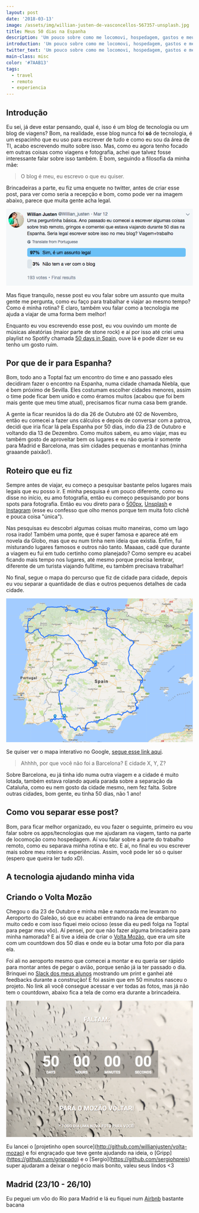 ```yaml
---
layout: post
date: '2018-03-13'
image: /assets/img/willian-justen-de-vasconcellos-567357-unsplash.jpg
title: Meus 50 dias na Espanha
description: 'Um pouco sobre como me locomovi, hospedagem, gastos e meu trabalho remoto. '
introduction: 'Um pouco sobre como me locomovi, hospedagem, gastos e meu trabalho remoto.'
twitter_text: 'Um pouco sobre como me locomovi, hospedagem, gastos e meu trabalho remoto.'
main-class: misc
color: '#7AAB13'
tags:
  - travel
  - remoto
  - experiencia
---
```

## Introdução

Eu sei, já deve estar pensando, qual é, isso é um blog de tecnologia ou um blog de viagens? Bom, na realidade, esse blog nunca foi **só** de tecnologia, é um espacinho que eu uso para escrever de tudo e como eu sou da área de TI, acabo escrevendo muito sobre isso. Mas, como eu agora tenho focado em outras coisas como viagens e fotografia, achei que talvez fosse interessante falar sobre isso também. E bom, seguindo a filosofia da minha mãe:

> O blog é meu, eu escrevo o que eu quiser. 

Brincadeiras a parte, eu fiz uma enquete no twitter, antes de criar esse post, para ver como seria a recepção e bom, como pode ver na imagem abaixo, parece que muita gente acha legal.

![Enquete no twitter: 97% apoia o post 3% não](/assets/img/enquete.png)

Mas fique tranquilo, nesse post eu vou falar sobre um assunto que muita gente me pergunta, como eu faço para trabalhar e viajar ao mesmo tempo? Como é minha rotina? E claro, também vou falar como a tecnologia me ajuda a viajar de uma forma bem melhor!

Enquanto eu vou escrevendo esse post, eu vou ouvindo um monte de músicas aleatórias (maior parte de stone rock) e aí por isso até criei uma playlist no Spotify chamada [50 days in Spain](https://open.spotify.com/user/willianjusten/playlist/5YPPHlGWrv346o3jSaWkf7?si=Q-Liax8QRRauizVg2fIGyw), ouve lá e pode dizer se eu tenho um gosto ruim.

## Por que de ir para Espanha?

Bom, todo ano a Toptal faz um encontro do time e ano passado eles decidiram fazer o encontro na Espanha, numa cidade chamada Niebla, que é bem próximo de Sevilla. Eles costumam escolher cidades menores, assim o time pode ficar bem unido e como éramos muitos (acabou que foi bem mais gente que meu time atual), precisamos ficar numa casa bem grande.

A gente ia ficar reunidos lá do dia 26 de Outubro até 02 de Novembro, então eu comecei a fazer uns cálculos e depois de conversar com a patroa, decidi que iria ficar lá pela Espanha por 50 dias, indo dia 23 de Outubro e voltando dia 13 de Dezembro. Como muitos sabem, eu amo viajar, mas eu também gosto de aproveitar bem os lugares e eu não queria ir somente para Madrid e Barcelona, mas sim cidades pequenas e montanhas (minha graaande paixão!).

## Roteiro que eu fiz

Sempre antes de viajar, eu começo a pesquisar bastante pelos lugares mais legais que eu posso ir. E minha pesquisa é um pouco diferente, como eu disse no início, eu amo fotografia, então eu começo pesquisando por bons spots para fotografia. Então eu vou direto para o [500px](https://500px.com/), [Unsplash](https://unsplash.com/) e [Instagram](https://www.instagram.com/) (esse eu confesso que olho menos porque tem muita foto clichê e pouca coisa "única").

Nas pesquisas eu descobri algumas coisas muito maneiras, como um lago rosa irado! Também uma ponte, que é super famosa e aparece até em novela da Globo, mas que eu num tinha nem ideia que existia. Enfim, fui misturando lugares famosos e outros não tanto. Maaaas, cadê que durante a viagem eu fui em tudo certinho como planejado? Como sempre eu acabei ficando mais tempo nos lugares, até mesmo porque precisa lembrar, diferente de um turista viajando fulltime, eu também precisava trabalhar!

No final, segue o mapa do percurso que fiz de cidade para cidade, depois eu vou separar a quantidade de dias e outros pequenos detalhes de cada cidade.

![Percurso no mapa da Espanha](/assets/img/spain-50-days.png)

Se quiser ver o mapa interativo no Google, [segue esse link aqui](https://drive.google.com/open?id=1B66Pq0RDQYag0duSzyvOrvFIccZKZ83F&usp=sharing).

> Ahhhh, por que você não foi a Barcelona? E cidade X, Y, Z?

Sobre Barcelona, eu já tinha ido numa outra viagem e a cidade é muito lotada, também estava rolando aquela parada sobre a separação da Cataluña, como eu nem gosto da cidade mesmo, nem fez falta. Sobre outras cidades, bom gente, eu tinha 50 dias, não 1 ano!

## Como vou separar esse post?

Bom, para ficar melhor organizado, eu vou fazer o seguinte, primeiro eu vou falar sobre os apps/tecnologias que me ajudaram na viagem, tanto na parte de locomoção como hospedagem. Aí vou falar sobre a parte do trabalho remoto, como eu separava minha rotina e etc. E aí, no final eu vou escrever mais sobre meu roteiro e experiências. Assim, você pode ler só o quiser (espero que queira ler tudo xD).

## A tecnologia ajudando minha vida



## Criando o Volta Mozão

Chegou o dia 23 de Outubro e minha mãe e namorada me levaram no Aeroporto do Galeão, só que eu acabei entrando na área de embarque muito cedo e com isso fiquei meio ocioso (esse dia eu pedi folga na Toptal para pegar meu vôo). Aí pensei, por que não fazer alguma brincadeira para minha namorada? E aí tive a ideia de criar o [Volta Mozão](https://willianjusten.com.br/volta-mozao/), que era um site com um countdown dos 50 dias e onde eu ia botar uma foto por dia para ela.

Foi ali no aeroporto mesmo que comecei a montar e eu queria ser rápido para montar antes de pegar o avião, porque senão já ia ter passado o dia. Brinquei no [Slack dos meus alunos](https://slack-willianjusten.herokuapp.com/) mostrando um print e ganhei até feedbacks durante a construção! E foi assim que em 50 minutos nasceu o projeto. No link ali você consegue acessar e ver todas as fotos, mas já não tem o countdown, abaixo fica a tela de como era durante a brincadeira.

![Imagem da tela do Volta Mozão faltando 50 dias](/assets/img/volta-mozao.png)

Eu lancei o \[projetinho open source](http://github.com/willianjusten/volta-mozao) e foi engraçado que teve gente ajudando na ideia, o \[Gripp](https://github.com/grippado) e o \[Sergio](https://github.com/sergiohpreis) super ajudaram a deixar o negócio mais bonito, valeu seus lindos <3

## Madrid (23/10 - 26/10)

Eu peguei um vôo do Rio para Madrid e lá eu fiquei num [Airbnb](https://www.airbnb.com.br/rooms/14055712?s=51) bastante bacana
